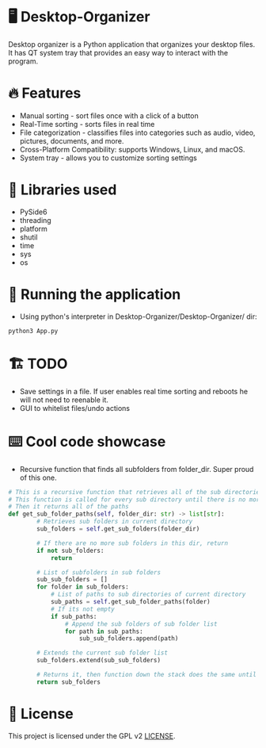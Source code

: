 # 🖥️ Desktop-Organizer

Desktop organizer is a Python application that organizes your desktop files. It has QT system tray that provides an easy way to interact with the program.

# 🔥 Features

* Manual sorting - sort files once with a click of a button
* Real-Time sorting - sorts files in real time
* File categorization - classifies files into categories such as audio, video, pictures, documents, and more.
* Cross-Platform Compatibility: supports Windows, Linux, and macOS.
* System tray - allows you to customize sorting settings

# 📔 Libraries used

* PySide6
* threading
* platform
* shutil
* time
* sys
* os

# 🏃 Running the application

* Using python's interpreter in Desktop-Organizer/Desktop-Organizer/ dir:

```
python3 App.py
```

# 🏗️ TODO

* Save settings in a file. If user enables real time sorting and reboots he will not need to reenable it.
* GUI to whitelist files/undo actions

# ⌨️ Cool code showcase

* Recursive function that finds all subfolders from folder_dir. Super proud of this one.

```python
# This is a recursive function that retrieves all of the sub directories from folder_dir
# This function is called for every sub directory until there is no more sub directories in them
# Then it returns all of the paths
def get_sub_folder_paths(self, folder_dir: str) -> list[str]:
        # Retrieves sub folders in current directory
        sub_folders = self.get_sub_folders(folder_dir)

        # If there are no more sub folders in this dir, return
        if not sub_folders:
            return

        # List of subfolders in sub folders
        sub_sub_folders = []
        for folder in sub_folders:
            # List of paths to sub directories of current directory
            sub_paths = self.get_sub_folder_paths(folder)
            # If its not empty
            if sub_paths:
                # Append the sub folders of sub folder list
                for path in sub_paths:
                    sub_sub_folders.append(path)

        # Extends the current sub folder list
        sub_folders.extend(sub_sub_folders)

        # Returns it, then function down the stack does the same until end is reached
        return sub_folders
```

# 📜 License

This project is licensed under the GPL v2 [LICENSE](LICENSE).
